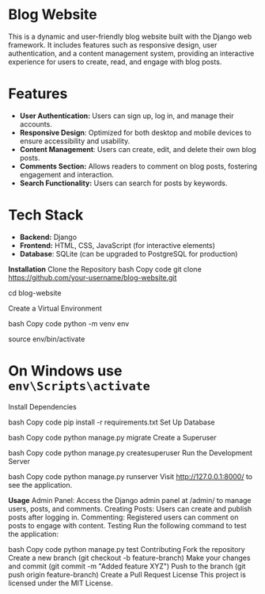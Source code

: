 # Blog Website


This is a dynamic and user-friendly blog website built with the Django web framework. It includes features such as responsive design, user authentication, and a content management system, providing an interactive experience for users to create, read, and engage with blog posts.

#      Features
- **User Authentication:** Users can sign up, log in, and manage their accounts.
- **Responsive Design**: Optimized for both desktop and mobile devices to ensure accessibility and usability.
- **Content Management**: Users can create, edit, and delete their own blog posts.
- **Comments Section:** Allows readers to comment on blog posts, fostering engagement and interaction.
- **Search Functionality:** Users can search for posts by keywords.

#      Tech Stack
- **Backend:** Django
- **Frontend:** HTML, CSS, JavaScript (for interactive elements)
- **Database**: SQLite (can be upgraded to PostgreSQL for production)


**Installation**
Clone the Repository
bash
Copy code
git clone https://github.com/your-username/blog-website.git

cd blog-website

Create a Virtual Environment

bash
Copy code
python -m venv env

source env/bin/activate 

# On Windows use `env\Scripts\activate`

Install Dependencies

bash
Copy code
pip install -r requirements.txt
Set Up Database

bash
Copy code
python manage.py migrate
Create a Superuser

bash
Copy code
python manage.py createsuperuser
Run the Development Server

bash
Copy code
python manage.py runserver
Visit http://127.0.0.1:8000/ to see the application.

**Usage**
Admin Panel: Access the Django admin panel at /admin/ to manage users, posts, and comments.
Creating Posts: Users can create and publish posts after logging in.
Commenting: Registered users can comment on posts to engage with content.
Testing
Run the following command to test the application:

bash
Copy code
python manage.py test
Contributing
Fork the repository
Create a new branch (git checkout -b feature-branch)
Make your changes and commit (git commit -m "Added feature XYZ")
Push to the branch (git push origin feature-branch)
Create a Pull Request
License
This project is licensed under the MIT License.
